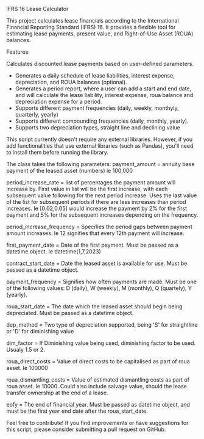 IFRS 16 Lease Calculator

This project calculates lease financials according to the International Financial Reporting Standard (IFRS) 16. It provides a flexible tool for estimating lease payments, present value, and Right-of-Use Asset (ROUA) balances.

Features:

Calculates discounted lease payments based on user-defined parameters.
 - Generates a daily schedule of lease liabilities, interest expense, depreciation, and ROUA balances (optional).
 - Generates a period report, where a user can add a start and end date, and will calculate the lease liability, interest expense, roua balance and depreciation expense for a period.
 - Supports different payment frequencies (daily, weekly, monthyly, quarterly, yearly)
 - Supports different compounding frequencies (daily, monthly, yearly).
 - Supports two depreciation types, straight line and declining value

This script currently doesn't require any external libraries. However, if you add functionalities that use external libraries (such as Pandas), you'll need to install them before running the library. 

The class takes the following parameters:
payment_amount = annuity base payment of the leased asset (numbers) ie 100,000

period_increase_rate = list of percentages the payment amount will increase by. First value in list will be the first increase, with each subsequent value following for the next period increase. Uses the last value of the list for subsequent periods if there are less increases than period increases. Ie [0.02,0.05] would increase the payment by 2% for the first payment and 5% for the subsequent increases depending on the frequency.

period_increase_frequency = Specifies the period gaps between payment amount increases. Ie 12 signifies that every 12th payment will increase. 

first_payment_date = Date of the first payment. Must be passed as a datetime object. Ie datetime(1,7,2023)

contract_start_date = Date the leased asset is available for use. Must be passed as a datetime object.

payment_frequency = Signifies how often payments are made. Must be one of the following values: D (daily), W (weekly), M (monthly), Q (quartely), Y (yearly). 

roua_start_date = The date which the leased asset should begin being depreciated. Must be passed as a datetime object. 

dep_method = Two type of depreciation supported, being 'S' for straightline or 'D' for diminishing value 

dim_factor = If Diminishing value being used, diminishing factor to be used. Usualy 1.5 or 2. 

roua_direct_costs = Value of direct costs to be capitalised as part of roua asset. Ie 100000 

roua_dismantling_costs = Value of estimated dismantling costs as part of roua asset. Ie 10000. Could also include salvage value, should the lease transfer ownership at the end of a lease. 

eofy = The end of financial year. Must be passed as datetime object, and must be the first year end date after the roua_start_date.

Feel free to contribute! If you find improvements or have suggestions for this script, please consider submitting a pull request on GitHub.
